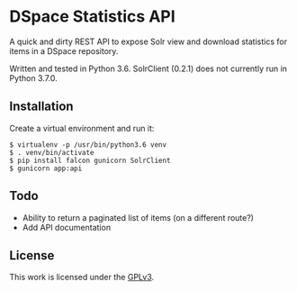 # DSpace Statistics API
A quick and dirty REST API to expose Solr view and download statistics for items in a DSpace repository.

Written and tested in Python 3.6. SolrClient (0.2.1) does not currently run in Python 3.7.0.

## Installation
Create a virtual environment and run it:

    $ virtualenv -p /usr/bin/python3.6 venv
    $ . venv/bin/activate
    $ pip install falcon gunicorn SolrClient
    $ gunicorn app:api

## Todo

- Ability to return a paginated list of items (on a different route?)
- Add API documentation

## License
This work is licensed under the [GPLv3](https://www.gnu.org/licenses/gpl-3.0.en.html).
